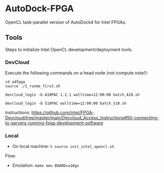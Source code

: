 # AutoDock-FPGA

OpenCL task-parallel version of AutoDock4 for Intel FPGAs.

## Tools

Steps to initialize Intel OpenCL development/deployment tools.

### DevCloud

Execute the following commands on a head node (not compute note!):

```
cd adfpga
source ./1_runme_first.sh
```

```
devcloud_login -b A10PAC 1.2.1 walltime=12:00:00 batch_A10.sh
```

```
devcloud_login -b S10PAC walltime=12:00:00 batch_S10.sh
```

Instructions: https://github.com/intel/FPGA-Devcloud/tree/master/main/Devcloud_Access_Instructions#50-connecting-to-servers-running-fpga-development-software

### Local

* On local machine: `% source init_intel_opencl.sh`

Flow:

* Emulation: `make emu BOARD=a10gx`
